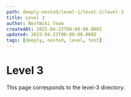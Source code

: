 ```yaml
---
path: deeply-nested/level-1/level-2/level-3
title: Level 3
author: NextWiki Team
createdAt: 2025-04-23T00:00:00.000Z
updated: 2025-04-23T00:00:00.000Z
tags: [deeply, nested, level, test]
---
```


# Level 3

This page corresponds to the level-3 directory. 